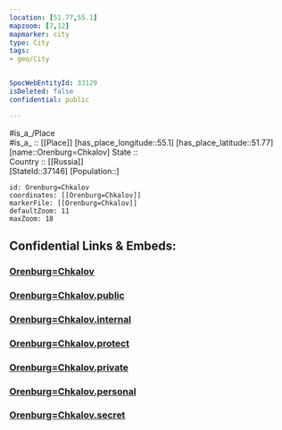 ```yaml
---
location: [51.77,55.1] 
mapzoom: [7,12] 
mapmarker: city 
type: City
tags:
- geo/City


SpocWebEntityId: 33129
isDeleted: false
confidential: public

---
```

#is_a_/Place  
#is_a_ :: [[Place]] 
[has_place_longitude::55.1] 
[has_place_latitude::51.77] 
[name::Orenburg=Chkalov] 
State ::  
Country :: [[Russia]]  
[StateId::37146] 
[Population::] 



```leaflet
id: Orenburg=Chkalov
coordinates: [[Orenburg=Chkalov]] 
markerFile: [[Orenburg=Chkalov]] 
defaultZoom: 11 
maxZoom: 18
```


## Confidential Links & Embeds: 

### [Orenburg=Chkalov](/_Standards/Earth/Continent/Europe/Europe~East/Russia/Russia~Volga/Orenburg_Oblast/City/Orenburg=Chkalov.md) 

### [Orenburg=Chkalov.public](/_public/Earth/Continent/Europe/Europe~East/Russia/Russia~Volga/Orenburg_Oblast/City/Orenburg=Chkalov.public.md) 

### [Orenburg=Chkalov.internal](/_internal/Earth/Continent/Europe/Europe~East/Russia/Russia~Volga/Orenburg_Oblast/City/Orenburg=Chkalov.internal.md) 

### [Orenburg=Chkalov.protect](/_protect/Earth/Continent/Europe/Europe~East/Russia/Russia~Volga/Orenburg_Oblast/City/Orenburg=Chkalov.protect.md) 

### [Orenburg=Chkalov.private](/_private/Earth/Continent/Europe/Europe~East/Russia/Russia~Volga/Orenburg_Oblast/City/Orenburg=Chkalov.private.md) 

### [Orenburg=Chkalov.personal](/_personal/Earth/Continent/Europe/Europe~East/Russia/Russia~Volga/Orenburg_Oblast/City/Orenburg=Chkalov.personal.md) 

### [Orenburg=Chkalov.secret](/_secret/Earth/Continent/Europe/Europe~East/Russia/Russia~Volga/Orenburg_Oblast/City/Orenburg=Chkalov.secret.md)

